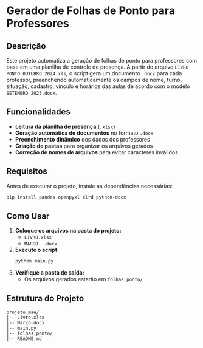 # Gerador de Folhas de Ponto para Professores

## Descrição
Este projeto automatiza a geração de folhas de ponto para professores com base em uma planilha de controle de presença. A partir do arquivo `LIVRO PONTO OUTUBRO 2024.xls`, o script gera um documento `.docx` para cada professor, preenchendo automaticamente os campos de nome, turno, situação, cadastro, vínculo e horários das aulas de acordo com o modelo `SETEMBRO 2025.docx`.

## Funcionalidades
- **Leitura da planilha de presença** (`.xlsx`)
- **Geração automática de documentos** no formato `.docx`
- **Preenchimento dinâmico** dos dados dos professores
- **Criação de pastas** para organizar os arquivos gerados
- **Correção de nomes de arquivos** para evitar caracteres inválidos

## Requisitos
Antes de executar o projeto, instale as dependências necessárias:

```bash
pip install pandas openpyxl xlrd python-docx
```

## Como Usar
1. **Coloque os arquivos na pasta do projeto:**
   - `LIVRO.xlsx`
   - `MARCO  .docx`
2. **Execute o script:**
   ```bash
   python main.py
   ```
3. **Verifique a pasta de saída:**
   - Os arquivos gerados estarão em `folhas_ponto/`

## Estrutura do Projeto
```
projeto_mae/
│-- Livro.xlsx
│-- Março.docx
│-- main.py
│-- folhas_ponto/  
│-- README.md
```


